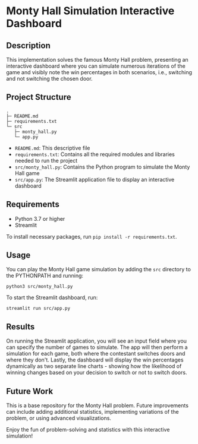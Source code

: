 # Monty Hall Simulation Interactive Dashboard

## Description

This implementation solves the famous Monty Hall problem, presenting an interactive dashboard where you can simulate numerous iterations of the game and visibly note the win percentages in both scenarios, i.e., switching and not switching the chosen door.

## Project Structure

```
.
├─ README.md
├─ requirements.txt
└─ src
   ├─ monty_hall.py
   └─ app.py
```
- `README.md`: This descriptive file
- `requirements.txt`: Contains all the required modules and libraries needed to run the project
- `src/monty_hall.py`: Contains the Python program to simulate the Monty Hall game
- `src/app.py`: The Streamlit application file to display an interactive dashboard

## Requirements

- Python 3.7 or higher
- Streamlit

To install necessary packages, run `pip install -r requirements.txt`.

## Usage

You can play the Monty Hall game simulation by adding the `src` directory to the PYTHONPATH and running: 

`python3 src/monty_hall.py`

To start the Streamlit dashboard, run: 

`streamlit run src/app.py`

## Results

On running the Streamlit application, you will see an input field where you can specify the number of games to simulate. The app will then perform a simulation for each game, both where the contestant switches doors and where they don't. Lastly, the dashboard will display the win percentages dynamically as two separate line charts - showing how the likelihood of winning changes based on your decision to switch or not to switch doors.

## Future Work

This is a base repository for the Monty Hall problem. Future improvements can include adding additional statistics, implementing variations of the problem, or using advanced visualizations.

Enjoy the fun of problem-solving and statistics with this interactive simulation!
